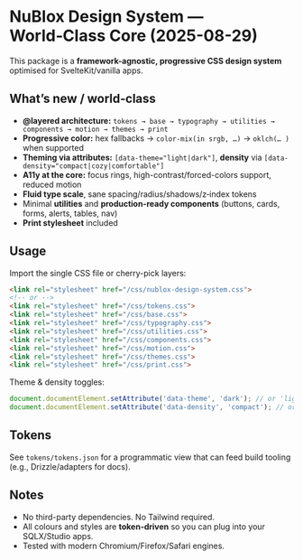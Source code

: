 # NuBlox Design System — World‑Class Core (2025-08-29)

This package is a **framework-agnostic, progressive CSS design system** optimised for SvelteKit/vanilla apps.

## What’s new / world‑class

- **@layered architecture:** `tokens → base → typography → utilities → components → motion → themes → print`
- **Progressive color:** hex fallbacks → `color-mix(in srgb, …)` → `oklch(… )` when supported
- **Theming via attributes:** `[data-theme="light|dark"]`, **density** via `[data-density="compact|cozy|comfortable"]`
- **A11y at the core:** focus rings, high-contrast/forced-colors support, reduced motion
- **Fluid type scale**, sane spacing/radius/shadows/z‑index tokens
- Minimal **utilities** and **production-ready components** (buttons, cards, forms, alerts, tables, nav)
- **Print stylesheet** included

## Usage

Import the single CSS file or cherry-pick layers:

```html
<link rel="stylesheet" href="/css/nublox-design-system.css">
<!-- or -->
<link rel="stylesheet" href="/css/tokens.css">
<link rel="stylesheet" href="/css/base.css">
<link rel="stylesheet" href="/css/typography.css">
<link rel="stylesheet" href="/css/utilities.css">
<link rel="stylesheet" href="/css/components.css">
<link rel="stylesheet" href="/css/motion.css">
<link rel="stylesheet" href="/css/themes.css">
<link rel="stylesheet" href="/css/print.css">
```

Theme & density toggles:

```js
document.documentElement.setAttribute('data-theme', 'dark'); // or 'light'
document.documentElement.setAttribute('data-density', 'compact'); // or 'cozy' | 'comfortable'
```

## Tokens

See `tokens/tokens.json` for a programmatic view that can feed build tooling (e.g., Drizzle/adapters for docs).

## Notes

- No third-party dependencies. No Tailwind required.
- All colours and styles are **token-driven** so you can plug into your SQLX/Studio apps.
- Tested with modern Chromium/Firefox/Safari engines.
